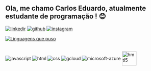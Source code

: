 ## Ola, me chamo Carlos Eduardo, atualmente estudante de programação ! 😊
[![linkedir](https://img.shields.io/badge/LinkedIn-0077B5?style=for-the-badge&logo=linkedin&logoColor=white)](https://www.linkedin.com/in/carlos-eduardo-553296250/)
[![github](https://img.shields.io/badge/GitHub-100000?style=for-the-badge&logo=github&logoColor=white)](https://github.com/cadutgoat)
[![instagram](https://img.shields.io/badge/Instagram-E4405F?style=for-the-badge&logo=instagram&logoColor=white)](https://www.instagram.com/cadumarcal_/)

[![Linguagens que puso](https://github-readme-stats.vercel.app/api/top-langs/?username=cadutgoat&layout=compact)](https://github.com/anuraghazra/github-readme-stats)

<div style="display: inline_block"><br/>
 <img align="center" alt="javascript" src="https://img.shields.io/badge/JavaScript-F7DF1E?style=for-the-badge&logo=javascript&logoColor=black" />
<img align="center" alt="html" src="https://img.shields.io/badge/HTML5-E34F26?style=for-the-badge&logo=html5&logoColor=white" />
<img align="center" alt="css" src="https://img.shields.io/badge/CSS3-1572B6?style=for-the-badge&logo=css3&logoColor=white" />
<img align="center" alt="gcloud" src="https://img.shields.io/badge/Google_Cloud-4285F4?style=for-the-badge&logo=google-cloud&logoColor=white" />
<img align="center" alt="microsoft-azure" src="https://img.shields.io/badge/microsoft%20azure-0089D6?style=for-the-badge&logo=microsoft-azure&logoColor=white" />
 
 
 <img align="center" alt="hmtl5" src="https://raw.githubusercontent.com/simple-icons/simple-icons/4905ed4d1c968a6aa66e5407c28be701fb636f00/icons/html5.svg" height="45px" />
</div>
